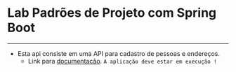 # Lab Padrões de Projeto com Spring Boot

---

* Esta api consiste em uma API para cadastro de pessoas e endereços.
    - Link para <a href="http://localhost:8080/swagger-ui/index.html">documentacão</a>. `A aplicação deve estar em execução !`
